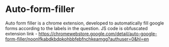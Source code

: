 # Auto-form-filler
Auto form filler is a chrome extension, developed to automatically fill google forms according to the labels in the question.
JS code is obfuscated
extension link - https://chromewebstore.google.com/detail/auto-google-form-filler/noonlfkabdkbdpkohbbfebfnchkeamgg?authuser=0&hl=en
